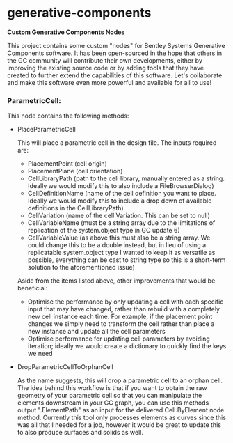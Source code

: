 # generative-components
__Custom Generative Components Nodes__

This project contains some custom "nodes" for Bentley Systems Generative Components software. It has been open-sourced in the hope that others in the GC community will contribute their own developments, either by improving the existing source code or by adding tools that they have created to further extend the capabilities of this software. Let's collaborate and make this software even more powerful and available for all to use!

### ParametricCell:
This node contains the following methods:
* PlaceParametricCell
  
  This will place a parametric cell in the design file. The inputs required are:
  * PlacementPoint (cell origin)
  * PlacementPlane (cell orientation)
  * CellLibraryPath (path to the cell library, manually entered as a string. Ideally we would modify this to also include a FileBrowserDialog)
  * CellDefinitionName (name of the cell definition you want to place. Ideally we would modify this to include a drop down of available definitions in the CellLibraryPath)
  * CellVariation (name of the cell Variation. This can be set to null)
  * CellVariableName (must be a string array due to the limitations of replication of the system.object type in GC update 6)
  * CellVariableValue (as above this must also be a string array. We could change this to be a double instead, but in lieu of using a replicatable system.object type I wanted to keep it as versatile as possible, everything can be cast to string type so this is a short-term solution to the aforementioned issue)
  
  Aside from the items listed above, other improvements that would be beneficial:
  * Optimise the performance by only updating a cell with each specific input that may have changed, rather than rebuild with a completely new cell instance each time. For example, if the placement point changes we simply need to transform the cell rather than place a new instance and update all the cell parameters
  * Optimise performance for updating cell parameters by avoiding iteration; ideally we would create a dictionary to quickly find the keys we need
  
  
* DropParametricCellToOrphanCell

  As the name suggests, this will drop a parametric cell to an orphan cell. The idea behind this workflow is that if you want to obtain the raw geometry of your parametric cell so that you can manipulate the elements downstream in your GC graph, you can use this methods output ".ElementPath" as an input for the delivered Cell.ByElement node method. Currently this tool only processes elements as curves since this was all that I needed for a job, however it would be great to update this to also produce surfaces and solids as well.
